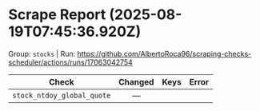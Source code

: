 # Scrape Report (2025-08-19T07:45:36.920Z)

Group: `stocks`  |  Run: https://github.com/AlbertoRoca96/scraping-checks-scheduler/actions/runs/17063042754

| Check | Changed | Keys | Error |
|---|:---:|:--|:--|
| `stock_ntdoy_global_quote` | — |  |  |
